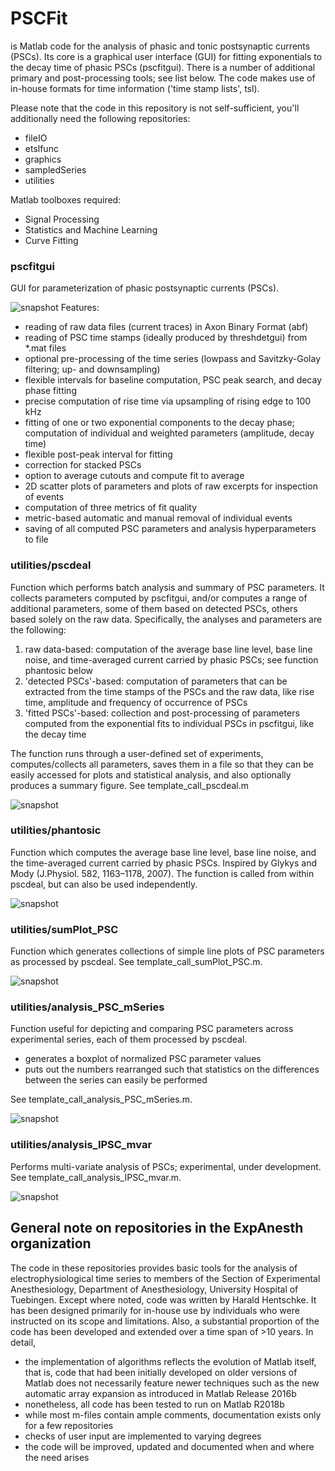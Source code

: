# PSCFit

is Matlab code for the analysis of phasic and tonic postsynaptic currents (PSCs). Its core is a graphical user interface (GUI) for fitting exponentials to the decay time of phasic PSCs (pscfitgui). There is a number of additional primary and post-processing tools; see list below. The code makes use of in-house formats for time information ('time stamp lists', tsl).

Please note that the code in this repository is not self-sufficient, you'll additionally need the following repositories:
* fileIO
* etslfunc
* graphics
* sampledSeries
* utilities
 
Matlab toolboxes required:
* Signal Processing
* Statistics and Machine Learning
* Curve Fitting

### pscfitgui
GUI for parameterization of phasic postsynaptic currents (PSCs). 

![snapshot](/doc/snapshot_pscfitgui.png)
Features:
* reading of raw data files (current traces) in Axon Binary Format (abf)
* reading of PSC time stamps (ideally produced by threshdetgui) from *.mat files
* optional pre-processing of the time series (lowpass and Savitzky-Golay filtering; up- and downsampling)
* flexible intervals for baseline computation, PSC peak search, and decay phase fitting 
* precise computation of rise time via upsampling of rising edge to 100 kHz
* fitting of one or two exponential components to the decay phase; computation of individual and weighted parameters (amplitude, decay time)
* flexible post-peak interval for fitting
* correction for stacked PSCs
* option to average cutouts and compute fit to average
* 2D scatter plots of parameters and plots of raw excerpts for inspection of events
* computation of three metrics of fit quality
* metric-based automatic and manual removal of individual events
* saving of all computed PSC parameters and analysis hyperparameters to file

### utilities/pscdeal
Function which performs batch analysis and summary of PSC parameters. It collects parameters computed by pscfitgui, and/or computes a range of additional parameters, some of them based on detected PSCs, others based solely on the raw data. Specifically, the analyses and parameters are the following:
1. raw data-based: computation of the average base line level, base line noise, and time-averaged current carried by phasic PSCs; see function phantosic below
2. 'detected PSCs'-based: computation of parameters that can be extracted from the time stamps of the PSCs and the raw data, like rise time, amplitude and frequency of occurrence of PSCs
3. 'fitted PSCs'-based: collection and post-processing of parameters computed from the exponential fits to individual PSCs in pscfitgui, like the decay time

The function runs through a user-defined set of experiments, computes/collects all parameters, saves them in a file so that they can be easily accessed for plots and statistical analysis, and also optionally produces a summary figure. See template_call_pscdeal.m

![snapshot](/doc/snapshot_pscdeal.png)


### utilities/phantosic
Function which computes the average base line level, base line noise, and the time-averaged current carried by phasic PSCs. Inspired by Glykys and Mody (J.Physiol. 582, 1163–1178, 2007). The function is called from within pscdeal, but can also be used independently.

![snapshot](/doc/snapshot_phantosic.png)

### utilities/sumPlot_PSC
Function which generates collections of simple line plots of PSC parameters as processed by pscdeal. See template_call_sumPlot_PSC.m.

![snapshot](/doc/snapshot_sumPlot_PSC.png)


### utilities/analysis_PSC_mSeries
Function useful for depicting and comparing PSC parameters across experimental series, each of them processed by pscdeal.
* generates a boxplot of normalized PSC parameter values
* puts out the numbers rearranged such that statistics on the differences between the series can easily be performed

See template_call_analysis_PSC_mSeries.m.

![snapshot](/doc/snapshot_analysis_PSC_mSeries.png)

### utilities/analysis_IPSC_mvar
Performs multi-variate analysis of PSCs; experimental, under development. See template_call_analysis_IPSC_mvar.m.

![snapshot](/doc/snapshot_analysis_IPSC_mvar.png)


## General note on repositories in the ExpAnesth organization
The code in these repositories provides basic tools for the analysis of electrophysiological time series to members of the Section of Experimental Anesthesiology, Department of Anesthesiology, University Hospital of Tuebingen. Except where noted, code was written by Harald Hentschke. It has been designed primarily for in-house use by individuals who were instructed on its scope and limitations. Also, a substantial proportion of the code has been developed and extended over a time span of >10 years. In detail,

* the implementation of algorithms reflects the evolution of Matlab itself, that is, code that had been initially developed on older versions of Matlab does not necessarily feature newer techniques such as the new automatic array expansion as introduced in Matlab Release 2016b
* nonetheless, all code has been tested to run on Matlab R2018b
* while most m-files contain ample comments, documentation exists only for a few repositories
* checks of user input are implemented to varying degrees
* the code will be improved, updated and documented when and where the need arises
